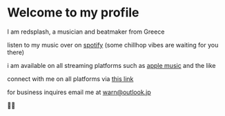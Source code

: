 # Welcome to my profile

I am redsplash, a musician and beatmaker from Greece

listen to my music over on [spotify](https://open.spotify.com/artist/5zKOaA2q65RpWCA7rlwnOQ?si=tXDYb5RkTeqoLCmNebExtA "redsplash on spotify") (some chillhop vibes are waiting for you there)

i am available on all streaming platforms such as [apple music](https://music.apple.com/gb/artist/redsplash/1524159311 "redsplash on apple music") and the like

connect with me on all platforms via [this link](https://www.flowcode.com/page/out "my flow page")

for business inquires email me at <warn@outlook.jp>

:purple_heart::sparkles:

